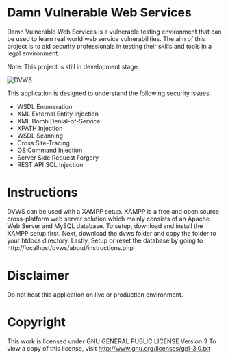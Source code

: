 # Damn Vulnerable Web Services 


Damn Vulnerable Web Services is a vulnerable testing environment that can be used to learn real world web service vulnerabilities. The aim of this project is to aid security professionals in testing their skills and tools in a legal environment.

Note: This project is still in development stage.

![DVWS](http://snoopythesecuritydog.github.io/img/dvws.png) 

This application is designed to understand the following security issues.

+ WSDL Enumeration
+ XML External Entity Injection
+ XML Bomb Denial-of-Service
+ XPATH Injection
+ WSDL Scanning
+ Cross Site-Tracing
+ OS Command Injection
+ Server Side Request Forgery
+ REST API SQL Injection




# Instructions
DVWS can be used with a XAMPP setup. XAMPP is a free and open source cross-platform web server solution which mainly consists of an Apache Web Server and MySQL database. To setup, download and install the XAMPP setup first. Next, download the dvws folder and copy the folder to your htdocs directory. Lastly, Setup or reset the database by going to http://localhost/dvws/about/instructions.php


# Disclaimer 
Do not host this application on live or production environment. 

# Copyright
This work is licensed under GNU GENERAL PUBLIC LICENSE Version 3
To view a copy of this license, visit http://www.gnu.org/licenses/gpl-3.0.txt

